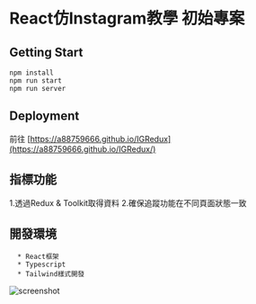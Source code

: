 # React仿Instagram教學 初始專案


## Getting Start
```
npm install
npm run start
npm run server
```


## Deployment
前往 [https://a88759666.github.io/IGRedux](https://a88759666.github.io/IGRedux/)



## 指標功能

1.透過Redux & Toolkit取得資料
2.確保追蹤功能在不同頁面狀態一致

## 開發環境
```
  * React框架
  * Typescript
  * Tailwind樣式開發
```

![screenshot](./src/assets/images/screenshot.png)

```
